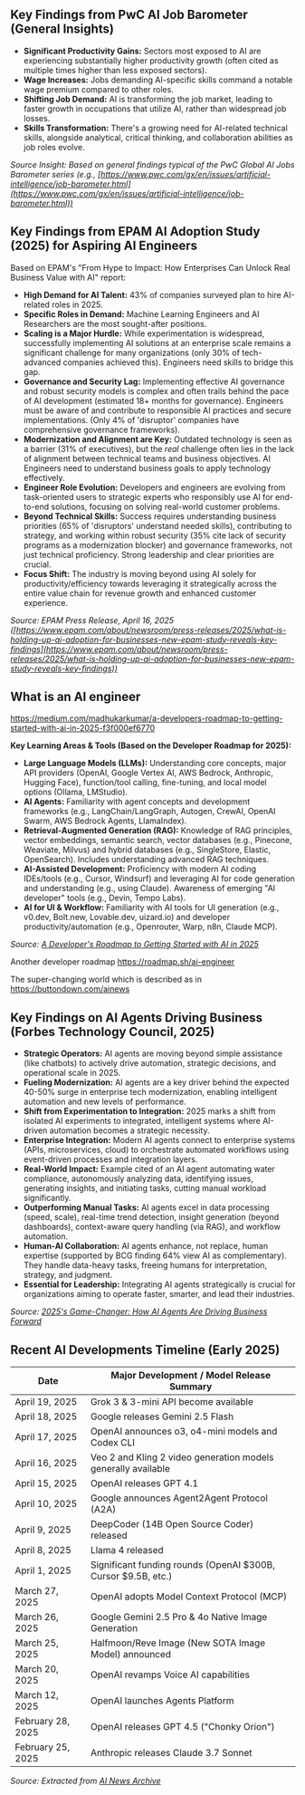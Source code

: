 ## Key Findings from PwC AI Job Barometer (General Insights)

*   **Significant Productivity Gains:** Sectors most exposed to AI are experiencing substantially higher productivity growth (often cited as multiple times higher than less exposed sectors).
*   **Wage Increases:** Jobs demanding AI-specific skills command a notable wage premium compared to other roles.
*   **Shifting Job Demand:** AI is transforming the job market, leading to faster growth in occupations that utilize AI, rather than widespread job losses.
*   **Skills Transformation:** There's a growing need for AI-related technical skills, alongside analytical, critical thinking, and collaboration abilities as job roles evolve.

*Source Insight: Based on general findings typical of the PwC Global AI Jobs Barometer series (e.g., [https://www.pwc.com/gx/en/issues/artificial-intelligence/job-barometer.html](https://www.pwc.com/gx/en/issues/artificial-intelligence/job-barometer.html))*

## Key Findings from EPAM AI Adoption Study (2025) for Aspiring AI Engineers

Based on EPAM's "From Hype to Impact: How Enterprises Can Unlock Real Business Value with AI" report:

*   **High Demand for AI Talent:** 43% of companies surveyed plan to hire AI-related roles in 2025.
*   **Specific Roles in Demand:** Machine Learning Engineers and AI Researchers are the most sought-after positions.
*   **Scaling is a Major Hurdle:** While experimentation is widespread, successfully implementing AI solutions at an enterprise scale remains a significant challenge for many organizations (only 30% of tech-advanced companies achieved this). Engineers need skills to bridge this gap.
*   **Governance and Security Lag:** Implementing effective AI governance and robust security models is complex and often trails behind the pace of AI development (estimated 18+ months for governance). Engineers must be aware of and contribute to responsible AI practices and secure implementations. (Only 4% of 'disruptor' companies have comprehensive governance frameworks).
*   **Modernization and Alignment are Key:** Outdated technology is seen as a barrier (31% of executives), but the *real* challenge often lies in the lack of alignment between technical teams and business objectives. AI Engineers need to understand business goals to apply technology effectively.
*   **Engineer Role Evolution:** Developers and engineers are evolving from task-oriented users to strategic experts who responsibly use AI for end-to-end solutions, focusing on solving real-world customer problems.
*   **Beyond Technical Skills:** Success requires understanding business priorities (65% of 'disruptors' understand needed skills), contributing to strategy, and working within robust security (35% cite lack of security programs as a modernization blocker) and governance frameworks, not just technical proficiency. Strong leadership and clear priorities are crucial.
*   **Focus Shift:** The industry is moving beyond using AI solely for productivity/efficiency towards leveraging it strategically across the entire value chain for revenue growth and enhanced customer experience.

*Source: EPAM Press Release, April 16, 2025 ([https://www.epam.com/about/newsroom/press-releases/2025/what-is-holding-up-ai-adoption-for-businesses-new-epam-study-reveals-key-findings](https://www.epam.com/about/newsroom/press-releases/2025/what-is-holding-up-ai-adoption-for-businesses-new-epam-study-reveals-key-findings))*

## What is an AI engineer

https://medium.com/madhukarkumar/a-developers-roadmap-to-getting-started-with-ai-in-2025-f3f000ef6770

**Key Learning Areas & Tools (Based on the Developer Roadmap for 2025):**

*   **Large Language Models (LLMs):** Understanding core concepts, major API providers (OpenAI, Google Vertex AI, AWS Bedrock, Anthropic, Hugging Face), function/tool calling, fine-tuning, and local model options (Ollama, LMStudio).
*   **AI Agents:** Familiarity with agent concepts and development frameworks (e.g., LangChain/LangGraph, Autogen, CrewAI, OpenAI Swarm, AWS Bedrock Agents, LlamaIndex).
*   **Retrieval-Augmented Generation (RAG):** Knowledge of RAG principles, vector embeddings, semantic search, vector databases (e.g., Pinecone, Weaviate, Milvus) and hybrid databases (e.g., SingleStore, Elastic, OpenSearch). Includes understanding advanced RAG techniques.
*   **AI-Assisted Development:** Proficiency with modern AI coding IDEs/tools (e.g., Cursor, Windsurf) and leveraging AI for code generation and understanding (e.g., using Claude). Awareness of emerging "AI developer" tools (e.g., Devin, Tempo Labs).
*   **AI for UI & Workflow:** Familiarity with AI tools for UI generation (e.g., v0.dev, Bolt.new, Lovable.dev, uizard.io) and developer productivity/automation (e.g., Openrouter, Warp, n8n, Claude MCP).

*Source: [A Developer's Roadmap to Getting Started with AI in 2025](https://medium.com/madhukarkumar/a-developers-roadmap-to-getting-started-with-ai-in-2025-f3f000ef6770)*

Another developer roadmap https://roadmap.sh/ai-engineer

The super-changing world which is described as in 
https://buttondown.com/ainews

## Key Findings on AI Agents Driving Business (Forbes Technology Council, 2025)

*   **Strategic Operators:** AI agents are moving beyond simple assistance (like chatbots) to actively drive automation, strategic decisions, and operational scale in 2025.
*   **Fueling Modernization:** AI agents are a key driver behind the expected 40-50% surge in enterprise tech modernization, enabling intelligent automation and new levels of performance.
*   **Shift from Experimentation to Integration:** 2025 marks a shift from isolated AI experiments to integrated, intelligent systems where AI-driven automation becomes a strategic necessity.
*   **Enterprise Integration:** Modern AI agents connect to enterprise systems (APIs, microservices, cloud) to orchestrate automated workflows using event-driven processes and integration layers.
*   **Real-World Impact:** Example cited of an AI agent automating water compliance, autonomously analyzing data, identifying issues, generating insights, and initiating tasks, cutting manual workload significantly.
*   **Outperforming Manual Tasks:** AI agents excel in data processing (speed, scale), real-time trend detection, insight generation (beyond dashboards), context-aware query handling (via RAG), and workflow automation.
*   **Human-AI Collaboration:** AI agents enhance, not replace, human expertise (supported by BCG finding 64% view AI as complementary). They handle data-heavy tasks, freeing humans for interpretation, strategy, and judgment.
*   **Essential for Leadership:** Integrating AI agents strategically is crucial for organizations aiming to operate faster, smarter, and lead their industries.

*Source: [2025's Game-Changer: How AI Agents Are Driving Business Forward](https://www.forbes.com/councils/forbestechcouncil/2025/04/21/2025s-game-changer-how-ai-agents-are-driving-business-forward/)*

## Recent AI Developments Timeline (Early 2025)

| Date          | Major Development / Model Release Summary                        |
|---------------|-------------------------------------------------------------------|
| April 19, 2025 | Grok 3 & 3-mini API become available                              |
| April 18, 2025 | Google releases Gemini 2.5 Flash                                |
| April 17, 2025 | OpenAI announces o3, o4-mini models and Codex CLI                |
| April 16, 2025 | Veo 2 and Kling 2 video generation models generally available   |
| April 15, 2025 | OpenAI releases GPT 4.1                                          |
| April 10, 2025 | Google announces Agent2Agent Protocol (A2A)                      |
| April 9, 2025  | DeepCoder (14B Open Source Coder) released                       |
| April 8, 2025  | Llama 4 released                                                 |
| April 1, 2025  | Significant funding rounds (OpenAI $300B, Cursor $9.5B, etc.)    |
| March 27, 2025 | OpenAI adopts Model Context Protocol (MCP)                      |
| March 26, 2025 | Google Gemini 2.5 Pro & 4o Native Image Generation             |
| March 25, 2025 | Halfmoon/Reve Image (New SOTA Image Model) announced           |
| March 20, 2025 | OpenAI revamps Voice AI capabilities                             |
| March 12, 2025 | OpenAI launches Agents Platform                                 |
| February 28, 2025| OpenAI releases GPT 4.5 ("Chonky Orion")                         |
| February 25, 2025| Anthropic releases Claude 3.7 Sonnet                           |

*Source: Extracted from [AI News Archive](https://buttondown.com/ainews/archive/)*
